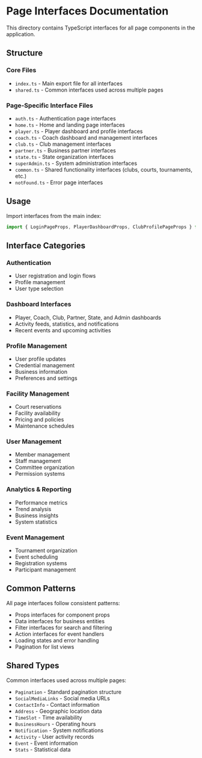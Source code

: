 # Page Interfaces Documentation

This directory contains TypeScript interfaces for all page components in the application.

## Structure

### Core Files
- `index.ts` - Main export file for all interfaces
- `shared.ts` - Common interfaces used across multiple pages

### Page-Specific Interface Files
- `auth.ts` - Authentication page interfaces
- `home.ts` - Home and landing page interfaces  
- `player.ts` - Player dashboard and profile interfaces
- `coach.ts` - Coach dashboard and management interfaces
- `club.ts` - Club management interfaces
- `partner.ts` - Business partner interfaces
- `state.ts` - State organization interfaces
- `superAdmin.ts` - System administration interfaces
- `common.ts` - Shared functionality interfaces (clubs, courts, tournaments, etc.)
- `notFound.ts` - Error page interfaces

## Usage

Import interfaces from the main index:

```typescript
import { LoginPageProps, PlayerDashboardProps, ClubProfilePageProps } from '../types/pages';
```

## Interface Categories

### Authentication
- User registration and login flows
- Profile management
- User type selection

### Dashboard Interfaces
- Player, Coach, Club, Partner, State, and Admin dashboards
- Activity feeds, statistics, and notifications
- Recent events and upcoming activities

### Profile Management
- User profile updates
- Credential management
- Business information
- Preferences and settings

### Facility Management
- Court reservations
- Facility availability
- Pricing and policies
- Maintenance schedules

### User Management
- Member management
- Staff management
- Committee organization
- Permission systems

### Analytics & Reporting
- Performance metrics
- Trend analysis
- Business insights
- System statistics

### Event Management
- Tournament organization
- Event scheduling
- Registration systems
- Participant management

## Common Patterns

All page interfaces follow consistent patterns:
- Props interfaces for component props
- Data interfaces for business entities
- Filter interfaces for search and filtering
- Action interfaces for event handlers
- Loading states and error handling
- Pagination for list views

## Shared Types

Common interfaces used across multiple pages:
- `Pagination` - Standard pagination structure
- `SocialMediaLinks` - Social media URLs
- `ContactInfo` - Contact information
- `Address` - Geographic location data
- `TimeSlot` - Time availability
- `BusinessHours` - Operating hours
- `Notification` - System notifications
- `Activity` - User activity records
- `Event` - Event information
- `Stats` - Statistical data 